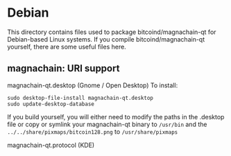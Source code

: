 
Debian
====================
This directory contains files used to package bitcoind/magnachain-qt
for Debian-based Linux systems. If you compile bitcoind/magnachain-qt yourself, there are some useful files here.

## magnachain: URI support ##


magnachain-qt.desktop  (Gnome / Open Desktop)
To install:

	sudo desktop-file-install magnachain-qt.desktop
	sudo update-desktop-database

If you build yourself, you will either need to modify the paths in
the .desktop file or copy or symlink your magnachain-qt binary to `/usr/bin`
and the `../../share/pixmaps/bitcoin128.png` to `/usr/share/pixmaps`

magnachain-qt.protocol (KDE)

